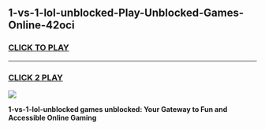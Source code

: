 
## 1-vs-1-lol-unblocked-Play-Unblocked-Games-Online-42oci
<h3>
<a href="https://premium76.site?title=1-vs-1-lol-unblocked&ref=25A">CLICK TO PLAY</a></h3>
<hr>

<h3>
<a href="https://premium76.site?title=1-vs-1-lol-unblocked&ref=25A">CLICK 2 PLAY</a>
  
</h3>

<a href="https://premium76.site?title=1-vs-1-lol-unblocked&ref=25A"><img src="https://clearcache.store/games.png"></a>


**1-vs-1-lol-unblocked games unblocked: Your Gateway to Fun and Accessible Online Gaming**
